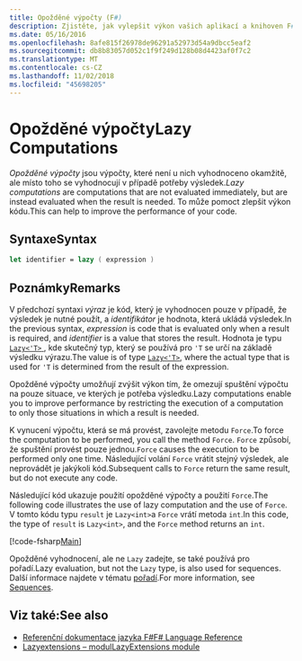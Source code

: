 ```yaml
---
title: Opožděné výpočty (F#)
description: Zjistěte, jak vylepšit výkon vašich aplikací a knihoven F# opožděné výpočty.
ms.date: 05/16/2016
ms.openlocfilehash: 8afe815f26978de96291a52973d54a9dbcc5eaf2
ms.sourcegitcommit: db8b83057d052c1f9f249d128b08d4423af0f7c2
ms.translationtype: MT
ms.contentlocale: cs-CZ
ms.lasthandoff: 11/02/2018
ms.locfileid: "45698205"
---
```

# <a name="lazy-computations"></a><span data-ttu-id="6dc2c-103">Opožděné výpočty</span><span class="sxs-lookup"><span data-stu-id="6dc2c-103">Lazy Computations</span></span>

<span data-ttu-id="6dc2c-104">*Opožděné výpočty* jsou výpočty, které není u nich vyhodnoceno okamžitě, ale místo toho se vyhodnocují v případě potřeby výsledek.</span><span class="sxs-lookup"><span data-stu-id="6dc2c-104">*Lazy computations* are computations that are not evaluated immediately, but are instead evaluated when the result is needed.</span></span> <span data-ttu-id="6dc2c-105">To může pomoct zlepšit výkon kódu.</span><span class="sxs-lookup"><span data-stu-id="6dc2c-105">This can help to improve the performance of your code.</span></span>

## <a name="syntax"></a><span data-ttu-id="6dc2c-106">Syntaxe</span><span class="sxs-lookup"><span data-stu-id="6dc2c-106">Syntax</span></span>

```fsharp
let identifier = lazy ( expression )
```

## <a name="remarks"></a><span data-ttu-id="6dc2c-107">Poznámky</span><span class="sxs-lookup"><span data-stu-id="6dc2c-107">Remarks</span></span>

<span data-ttu-id="6dc2c-108">V předchozí syntaxi *výraz* je kód, který je vyhodnocen pouze v případě, že výsledek je nutné použít, a *identifikátor* je hodnota, která ukládá výsledek.</span><span class="sxs-lookup"><span data-stu-id="6dc2c-108">In the previous syntax, *expression* is code that is evaluated only when a result is required, and *identifier* is a value that stores the result.</span></span> <span data-ttu-id="6dc2c-109">Hodnota je typu [ `Lazy<'T>` ](https://msdn.microsoft.com/library/b29d0af5-6efb-4a55-a278-2662a4ecc489), kde skutečný typ, který se používá pro `'T` se určí na základě výsledku výrazu.</span><span class="sxs-lookup"><span data-stu-id="6dc2c-109">The value is of type [`Lazy<'T>`](https://msdn.microsoft.com/library/b29d0af5-6efb-4a55-a278-2662a4ecc489), where the actual type that is used for `'T` is determined from the result of the expression.</span></span>

<span data-ttu-id="6dc2c-110">Opožděné výpočty umožňují zvýšit výkon tím, že omezují spuštění výpočtu na pouze situace, ve kterých je potřeba výsledku.</span><span class="sxs-lookup"><span data-stu-id="6dc2c-110">Lazy computations enable you to improve performance by restricting the execution of a computation to only those situations in which a result is needed.</span></span>

<span data-ttu-id="6dc2c-111">K vynucení výpočtu, která se má provést, zavolejte metodu `Force`.</span><span class="sxs-lookup"><span data-stu-id="6dc2c-111">To force the computation to be performed, you call the method `Force`.</span></span> <span data-ttu-id="6dc2c-112">`Force` způsobí, že spuštění provést pouze jednou.</span><span class="sxs-lookup"><span data-stu-id="6dc2c-112">`Force` causes the execution to be performed only one time.</span></span> <span data-ttu-id="6dc2c-113">Následující volání `Force` vrátit stejný výsledek, ale neprovádět je jakýkoli kód.</span><span class="sxs-lookup"><span data-stu-id="6dc2c-113">Subsequent calls to `Force` return the same result, but do not execute any code.</span></span>

<span data-ttu-id="6dc2c-114">Následující kód ukazuje použití opožděné výpočty a použití `Force`.</span><span class="sxs-lookup"><span data-stu-id="6dc2c-114">The following code illustrates the use of lazy computation and the use of `Force`.</span></span> <span data-ttu-id="6dc2c-115">V tomto kódu typu `result` je `Lazy<int>`a `Force` vrátí metoda `int`.</span><span class="sxs-lookup"><span data-stu-id="6dc2c-115">In this code, the type of `result` is `Lazy<int>`, and the `Force` method returns an `int`.</span></span>

[!code-fsharp[Main](../../../samples/snippets/fsharp/lang-ref-2/snippet73011.fs)]

<span data-ttu-id="6dc2c-116">Opožděné vyhodnocení, ale ne `Lazy` zadejte, se také používá pro pořadí.</span><span class="sxs-lookup"><span data-stu-id="6dc2c-116">Lazy evaluation, but not the `Lazy` type, is also used for sequences.</span></span> <span data-ttu-id="6dc2c-117">Další informace najdete v tématu [pořadí](sequences.md).</span><span class="sxs-lookup"><span data-stu-id="6dc2c-117">For more information, see [Sequences](sequences.md).</span></span>

## <a name="see-also"></a><span data-ttu-id="6dc2c-118">Viz také:</span><span class="sxs-lookup"><span data-stu-id="6dc2c-118">See also</span></span>

- [<span data-ttu-id="6dc2c-119">Referenční dokumentace jazyka F#</span><span class="sxs-lookup"><span data-stu-id="6dc2c-119">F# Language Reference</span></span>](index.md)
- [<span data-ttu-id="6dc2c-120">Lazyextensions – modul</span><span class="sxs-lookup"><span data-stu-id="6dc2c-120">LazyExtensions module</span></span>](https://msdn.microsoft.com/library/86671f40-84a0-402a-867d-ae596218d948)

